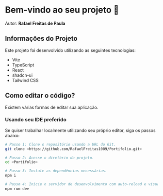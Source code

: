# Bem-vindo ao seu projeto 🚀

Autor: **Rafael Freitas de Paula**

## Informações do Projeto

Este projeto foi desenvolvido utilizando as seguintes tecnologias:

- Vite
- TypeScript
- React
- shadcn-ui
- Tailwind CSS

## Como editar o código?

Existem várias formas de editar sua aplicação.

### Usando seu IDE preferido

Se quiser trabalhar localmente utilizando seu próprio editor, siga os passos abaixo:

```sh
# Passo 1: Clone o repositório usando a URL do Git.
git clone <https://github.com/RafaelFreitas1009/Portifolio.git>

# Passo 2: Acesse o diretório do projeto.
cd <Portifolio>

# Passo 3: Instale as dependências necessárias.
npm i

# Passo 4: Inicie o servidor de desenvolvimento com auto-reload e visualização instantânea.
npm run dev
